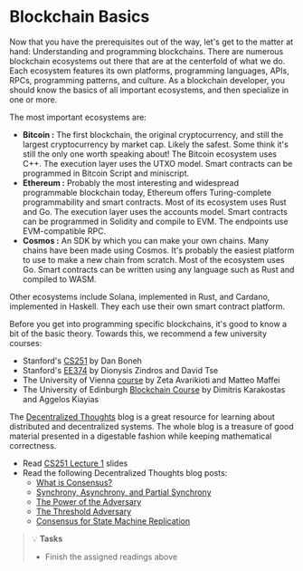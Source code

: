 # Blockchain Basics

Now that you have the prerequisites out of the way, let's get to the matter at hand: Understanding and programming blockchains. There are numerous blockchain ecosystems out there that are at the centerfold of what we do. Each ecosystem features its own platforms, programming languages, APIs, RPCs, programming patterns, and culture. As a blockchain developer, you should know the basics of all important ecosystems, and then specialize in one or more.

The most important ecosystems are:

* **Bitcoin :** The first blockchain, the original cryptocurrency, and still the largest cryptocurrency by market cap. Likely the safest. Some think it's still the only one worth speaking about! The Bitcoin ecosystem uses C++. The execution layer uses the UTXO model. Smart contracts can be programmed in Bitcoin Script and miniscript.
* **Ethereum :** Probably the most interesting and widespread programmable blockchain today, Ethereum offers Turing-complete programmability and smart contracts. Most of its ecosystem uses Rust and Go. The execution layer uses the accounts model. Smart contracts can be programmed in Solidity and compile to EVM. The endpoints use EVM-compatible RPC.
* **Cosmos :** An SDK by which you can make your own chains. Many chains have been made using Cosmos. It's probably the easiest platform to use to make a new chain from scratch. Most of the ecosystem uses Go. Smart contracts can be written using any language such as Rust and compiled to WASM.

Other ecosystems include Solana, implemented in Rust, and Cardano, implemented in Haskell. They each use their own smart contract platform.

Before you get into programming specific blockchains, it's good to know a bit of the basic theory. Towards this, we recommend a few university courses:

* Stanford's [CS251](https://cs251.stanford.edu/) by Dan Boneh
* Stanford's [EE374](https://ee374.stanford.edu/) by Dionysis Zindros and David Tse
* The University of Vienna [course](https://drive.google.com/file/d/1cqDhD3D52M163h1eM9Sojb6hP3oRur63/view?usp=drive_link) by Zeta Avarikioti and Matteo Maffei
* The University of Edinburgh [Blockchain Course](https://www.inf.ed.ac.uk/teaching/courses/bdl/) by Dimitris Karakostas and Aggelos Kiayias

The [Decentralized Thoughts](https://decentralizedthoughts.github.io/) blog is a great resource for learning about distributed and decentralized systems. The whole blog is a treasure of good material presented in a digestable fashion while keeping mathematical correctness.

* Read [CS251 Lecture 1](https://cs251.stanford.edu/lectures/lecture1.pdf) slides
* Read the following Decentralized Thoughts blog posts:
  * [What is Consensus?](https://decentralizedthoughts.github.io/2019-06-27-defining-consensus/)
  * [Synchrony, Asynchrony, and Partial Synchrony](https://decentralizedthoughts.github.io/2019-06-01-2019-5-31-models/)
  * [The Power of the Adversary](https://decentralizedthoughts.github.io/2019-06-07-modeling-the-adversary/)
  * [The Threshold Adversary](https://decentralizedthoughts.github.io/2019-06-17-the-threshold-adversary/)
  * [Consensus for State Machine Replication](https://decentralizedthoughts.github.io/2019-10-15-consensus-for-state-machine-replication/)

> 💡 **Tasks**
> - Finish the assigned readings above
